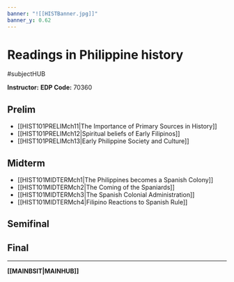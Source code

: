 ```yaml
---
banner: "![[HISTBanner.jpg]]"
banner_y: 0.62
---
```

# Readings in Philippine history
#subjectHUB 

**Instructor:** 
**EDP Code:** 70360

## Prelim
- [[HIST101PRELIMch11|The Importance of Primary Sources in History]]
- [[HIST101PRELIMch12|Spiritual beliefs of Early Filipinos]]
- [[HIST101PRELIMch13|Early Philippine Society and Culture]]

## Midterm
- [[HIST101MIDTERMch1|The Philippines becomes a Spanish Colony]]
- [[HIST101MIDTERMch2|The Coming of the Spaniards]]
- [[HIST101MIDTERMch3|The Spanish Colonial Administration]]
- [[HIST101MIDTERMch4|Filipino Reactions to Spanish Rule]]

## Semifinal
## Final

---
**[[MAINBSIT|MAINHUB]]**